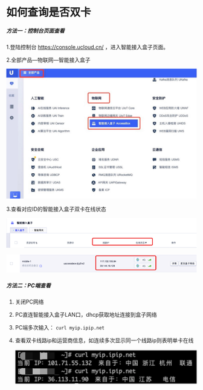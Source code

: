 # 如何查询是否双卡

##### **方法一：控制台页面查看**

1.登陆控制台 https://console.ucloud.cn/ ，进入智能接入盒子页面。

2.全部产品—物联网—智能接入盒子

![图片4](../images/图片4.jpg)

3.查看对应ID的智能接入盒子双卡在线状态

![图片5](../images/图片5.png)

![图片6](../images/图片6.png)



##### **方法二：PC端查看**

1. 关闭PC网络

2. PC直连智能接入盒子LAN口，dhcp获取地址连接到盒子网络

3. PC端多次输入： `curl myip.ipip.net`

4. 查看双卡线路ip和运营商信息，如连续多次显示同一个线路ip则表明单卡在线<br>    ![图片7](../images/图片7.png)

